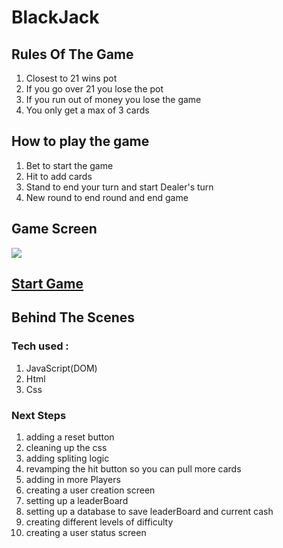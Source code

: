 # BlackJack

## Rules Of The Game

1. Closest to 21 wins pot
2. If you go over 21 you lose the pot
3. If you run out of money you lose the game
4. You only get a max of 3 cards

## How to play the game

1. Bet to start the game
2. Hit to add cards
3. Stand to end your turn and start Dealer's turn
4. New round to end round and end game

## Game Screen

<img src='https://imgur.com/a/eKRsIRf'>

## [Start Game](https://islaster.github.io/BlackJack/)

## Behind The Scenes

### Tech used :

1. JavaScript(DOM)
2. Html
3. Css

### Next Steps

1. adding a reset button
2. cleaning up the css
3. adding spliting logic
4. revamping the hit button so you can pull more cards
5. adding in more Players
6. creating a user creation screen
7. setting up a leaderBoard
8. setting up a database to save leaderBoard and current cash
9. creating different levels of difficulty
10. creating a user status screen
